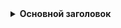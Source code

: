 <details>
<summary><b>Основной заголовок</b></summary>

Это содержимое основного раздела.

<details>
<summary><i>Вложенный заголовок</i></summary>

А это содержимое внутри вложенного раздела. Так можно создавать многоуровневые вложения.
</details>

Продолжение основного содержимого.
</details>
